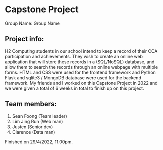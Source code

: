 # Capstone Project
Group Name: Group Name

## Project info:
H2 Computing students in our school intend to keep a record of their CCA participation and achievements. They wish to create an online web application that will store these records in a (SQL/NoSQL) database, and allow them to search the records through an online webpage with multiple forms.
HTML and CSS were used for the frontend framework and Python Flask and sqlite3 / MongoDB database were used for the backend framework. 
My friends and I worked on this Capstone Project in 2022 and we were given a total of 6 weeks in total to finish up on this project.

## Team members:

1. Sean Foong (Team leader)
2. Lim Jing Run (Web man)
3. Justen (Senior dev)
4. Clarence (Data man)

Finished on 29/4/2022, 11.00pm.
